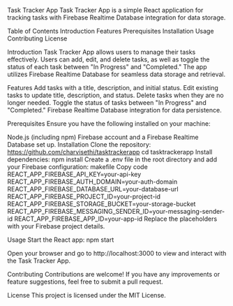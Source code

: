 Task Tracker App
Task Tracker App is a simple React application for tracking tasks with Firebase Realtime Database integration for data storage.

Table of Contents
Introduction
Features
Prerequisites
Installation
Usage
Contributing
License

Introduction
Task Tracker App allows users to manage their tasks effectively. Users can add, edit, and delete tasks, as well as toggle the status of each task between "In Progress" and "Completed." The app utilizes Firebase Realtime Database for seamless data storage and retrieval.

Features
Add tasks with a title, description, and initial status.
Edit existing tasks to update title, description, and status.
Delete tasks when they are no longer needed.
Toggle the status of tasks between "In Progress" and "Completed."
Firebase Realtime Database integration for data persistence.

Prerequisites
Ensure you have the following installed on your machine:

Node.js (including npm)
Firebase account and a Firebase Realtime Database set up.
Installation
Clone the repository:
https://github.com/charvisethi/tasktrackerapp
cd tasktrackerapp
Install dependencies:
npm install
Create a .env file in the root directory and add your Firebase configuration:
makefile
Copy code
REACT_APP_FIREBASE_API_KEY=your-api-key
REACT_APP_FIREBASE_AUTH_DOMAIN=your-auth-domain
REACT_APP_FIREBASE_DATABASE_URL=your-database-url
REACT_APP_FIREBASE_PROJECT_ID=your-project-id
REACT_APP_FIREBASE_STORAGE_BUCKET=your-storage-bucket
REACT_APP_FIREBASE_MESSAGING_SENDER_ID=your-messaging-sender-id
REACT_APP_FIREBASE_APP_ID=your-app-id
Replace the placeholders with your Firebase project details.

Usage
Start the React app:
npm start

Open your browser and go to http://localhost:3000 to view and interact with the Task Tracker App.

Contributing
Contributions are welcome! If you have any improvements or feature suggestions, feel free to submit a pull request.

License
This project is licensed under the MIT License.

